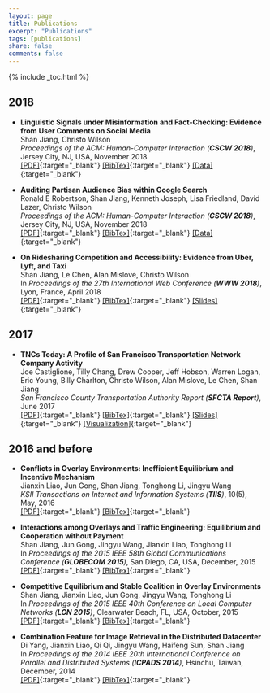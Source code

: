 ```yaml
---
layout: page
title: Publications
excerpt: "Publications"
tags: [publications]
share: false
comments: false 
---
```


{% include _toc.html %}

## 2018

* **Linguistic Signals under Misinformation and Fact-Checking: Evidence from User Comments on Social Media**  
Shan Jiang, Christo Wilson  
*Proceedings of the ACM: Human-Computer Interaction (**CSCW 2018**)*, Jersey City, NJ, USA, November 2018  
[\[PDF\]](){:target="_blank"} [\[BibTex\]](){:target="_blank"} [\[Data\]](resources/#misinformation){:target="_blank"}

* **Auditing Partisan Audience Bias within Google Search**  
Ronald E Robertson, Shan Jiang, Kenneth Joseph, Lisa Friedland, David Lazer, Christo Wilson  
*Proceedings of the ACM: Human-Computer Interaction (**CSCW 2018**)*, Jersey City, NJ, USA, November 2018  
[\[PDF\]](){:target="_blank"} [\[BibTex\]](){:target="_blank"} [\[Data\]](resources/#partisan-bias){:target="_blank"}

* **On Ridesharing Competition and Accessibility: Evidence from Uber, Lyft, and Taxi**  
Shan Jiang, Le Chen, Alan Mislove, Christo Wilson  
In *Proceedings of the 27th International Web Conference (**WWW 2018**)*, Lyon, France, April 2018  
[\[PDF\]](www18_paper.pdf){:target="_blank"} [\[BibTex\]](www18_bib.txt){:target="_blank"} [\[Slides\]](www18_slides.pdf){:target="_blank"}

## 2017

* **TNCs Today: A Profile of San Francisco Transportation Network Company Activity**  
Joe Castiglione, Tilly Chang, Drew Cooper, Jeff Hobson, Warren Logan, Eric Young, Billy Charlton, Christo Wilson, Alan Mislove, Le Chen, Shan Jiang  
*San Francisco County Transportation Authority Report (**SFCTA Report**)*, June 2017  
[\[PDF\]](sfcta17_paper.pdf){:target="_blank"} [\[BibTex\]](sfcta17_bib.txt){:target="_blank"} [\[Slides\]](sfcta17_slides.pdf){:target="_blank"} [\[Visualization\]](https://tncstoday.sfcta.org){:target="_blank"}

## 2016 and before

* **Conflicts in Overlay Environments: Inefficient Equilibrium and Incentive Mechanism**  
Jianxin Liao, Jun Gong, Shan Jiang, Tonghong Li, Jingyu Wang  
*KSII Transactions on Internet and Information Systems (**TIIS**)*, 10(5), May, 2016  
[\[PDF\]](tiis16_paper.pdf){:target="_blank"} [\[BibTex\]](tiis16_bib.txt){:target="_blank"}

* **Interactions among Overlays and Traffic Engineering: Equilibrium and Cooperation without Payment**  
Shan Jiang, Jun Gong, Jingyu Wang, Jianxin Liao, Tonghong Li  
In *Proceedings of the 2015 IEEE 58th Global Communications Conference (**GLOBECOM 2015**)*, San Diego, CA, USA, December, 2015  
[\[PDF\]](globecom15_paper.pdf){:target="_blank"} [\[BibTex\]](globecom15_bib.txt){:target="_blank"}

* **Competitive Equilibrium and Stable Coalition in Overlay Environments**  
Shan Jiang, Jianxin Liao, Jun Gong, Jingyu Wang, Tonghong Li  
In *Proceedings of the 2015 IEEE 40th Conference on Local Computer Networks (**LCN 2015**)*, Clearwater Beach, FL, USA, October, 2015  
[\[PDF\]](lcn15_paper.pdf){:target="_blank"} [\[BibTex\]](lcn15_bib.txt){:target="_blank"}

* **Combination Feature for Image Retrieval in the Distributed Datacenter**   
Di Yang, Jianxin Liao, Qi Qi, Jingyu Wang, Haifeng Sun, Shan Jiang  
In *Proceedings of the 2014 IEEE 20th International Conference on Parallel and Distributed Systems (**ICPADS 2014**)*, Hsinchu, Taiwan, December, 2014  
[\[PDF\]](icpads14_paper.pdf){:target="_blank"} [\[BibTex\]](icpads14_bib.txt){:target="_blank"}
